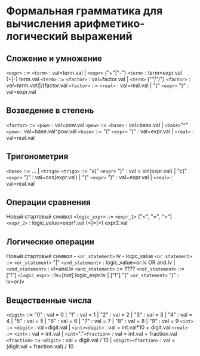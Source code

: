 # Формальная грамматика для вычисления арифметико-логический выражений

## Сложение и умножение
`<expr>` ::= `<term>` : val=term.val | `<expr>` ("+"|"-") `<term>` : term=expr.val (+|-) term.val
`<term>` ::= `<factor>` : val=factor.val | `<term>` ("*"|"/") `<factor>` : val=term.val(*|/)factor.val
`<factor>` ::= `<real>` : val=real.val | "(" `<expr>` ")" : val=expr.val

## Возведение в степень
`<factor>` ::= `<pow>` : val=pow.val
`<pow>` ::= `<base>` : val=base.val | `<base>`"^"`<pow>` : val=base.val^pow.val
`<base>` ::= "(" `<expr>` ")" : val=expr.val | `<real>` : val=real.val

## Тригонометрия
`<base>` ::= ... | `<trigo>`
`<trigo>` ::= "s(" `<expr>` ")" : val = sin(expr.val) | "c(" `<expr>` ")" : val=cos(expr.val) | "(" `<expr>` ")" : val=expr.val | `<real>` : val=real.val

## Операции сравнения
Новый стартовый символ
`<logic_expr>` ::= `<expr_1>` ("<", "=", ">") `<expr_2>` : logic_value=expr1.val (<|=|>) expr2.val

## Логические операции
Новый стартовый символ - `<or_statement>`
lv - logic_value
`<or_statement>` ::= `<or_statement>` "|" `<and_statement>` : logic_value=or.lv OR and.lv | `<and_statement>` : vl=and.lv
`<and_statement>` ::= ????
`<not_statement>` ::= ["!"] `<logic_expr>` : lv=[not] logic_expr.lv | ["!"] "(" `<or_statement>` ")" : lv=or.lv

## Вещественные числа
`<digit>` ::= "0" : val = 0 | "1" : val = 1 | "2" : val = 2 | "3" : val = 3 | "4" : val = 4 | "5" : val = 5 | "6" : val = 6 | "7" : val = 7 | "8" : val = 8 | "9" : val = 9
`<int>` ::= `<digit>` : val=digit.val | `<int><digit>` : val = int.val*10 + digit.val
`<real>` ::= `<int>` : val = int.val | `<int>`"."`<fraction>` : val = int.val + fraction.val
`<fraction>` ::= `<digit>` : val = digit.val / 10 | `<digit><fraction>` : val = (digit.val + fraction.val) / 10